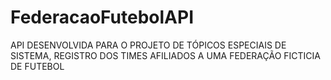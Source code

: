 # FederacaoFutebolAPI
API DESENVOLVIDA PARA O PROJETO DE TÓPICOS ESPECIAIS DE SISTEMA, REGISTRO DOS TIMES AFILIADOS A UMA FEDERAÇÃO FICTICIA DE FUTEBOL
